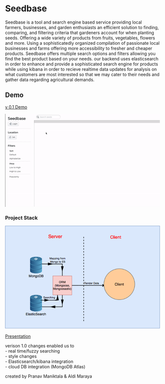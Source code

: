 # Seedbase

 Seedbase is a tool and search engine based service providing local farmers, businesses, and garden enthusiasts an efficient solution to finding, comparing, and filtering criteria that gardeners account for when planting seeds. Offering a wide variety of products from fruits, vegetables, flowers and more. Using a sophisticatedly organized compilation of passionate local businesses and farms offering more accessibility to fresher and cheaper products. Seedbase offers multiple search options and filters allowing you find the best product based on your needs. our backend uses elasticsearch in order to enhance and provide a sophisticated search engine for products while using kibana in order to recieve realtime data updates for analysis on what customers are most interested so that we may cater to their needs and gather data regarding agricultural demands.
 
 ## Demo

 [v 0.1 Demo](https://seedbase-e7ee6.firebaseapp.com)
 
  ![](https://github.com/pranav-manik/SeedBase/blob/master/SeedbaseDemo.gif)
 
 ### Project Stack
 
 ![Stack](https://github.com/pranav-manik/SeedBase/blob/master/SeedBaseStack.png)

[Presentation](https://docs.google.com/presentation/d/1aRCkQFvUEjNcumnGQMkkkeR9mcPcIpOjqhZnoiGlI-U/edit?usp=sharing)



verison 1.0 changes enabled us to <br/>
    - real time/fuzzy searching <br/>
    - style changes <br/>
    - Elasticsearch/kibana integration <br/>
    - cloud DB integration (MongoDB Atlas) <br/>
    

created by Pranav Maniktala & Aldi Maraya